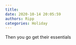 ```yaml
---
title: 
date: 2020-10-14 20:05:59
authors: Ripp
categories: Holiday
---
```


 Then you go get their essentials